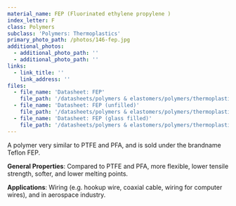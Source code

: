 ```yaml
---
material_name: FEP (Fluorinated ethylene propylene )
index_letter: F
class: Polymers
subclass: 'Polymers: Thermoplastics'
primary_photo_path: /photos/146-fep.jpg
additional_photos:
  - additional_photo_path: ''
  - additional_photo_path: ''
links:
  - link_title: ''
    link_address: ''
files:
  - file_name: 'Datasheet: FEP'
    file_path: '/datasheets/polymers & elastomers/polymers/thermoplastics/fep.pdf'
  - file_name: 'Datasheet: FEP (unfilled)'
    file_path: '/datasheets/polymers & elastomers/polymers/thermoplastics/fep (fluorinated ethylene propylene).pdf'
  - file_name: 'Datasheet: FEP (glass filled)'
    file_path: '/datasheets/polymers & elastomers/polymers/thermoplastics/fep glass filled.pdf'
---
```


A polymer very similar to PTFE and PFA, and is sold under the brandname Teflon FEP.

**General Properties**: Compared to PTFE and PFA, more flexible, lower tensile strength, softer, and lower melting points.

**Applications**: Wiring (e.g. hookup wire, coaxial cable, wiring for computer wires), and in aerospace industry.
